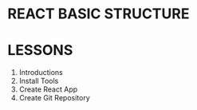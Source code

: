 # REACT BASIC STRUCTURE

# LESSONS

1. Introductions
2. Install Tools
3. Create React App
4. Create Git Repository
